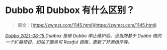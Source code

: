 <!--yml
category: 未分类
date: 0001-01-01 00:00:00
--->

# Dubbo 和 Dubbox 有什么区别？

> 原文：[https://zwmst.com/1145.html](https://zwmst.com/1145.html)

   [ *Dubbo* ](https://zwmst.com/dubbo)*[ <time datetime="2021-08-15T10:35:43+08:00"> 2021-08-15 </time> ](https://zwmst.com/1145.html)  Dubbox 是继 Dubbo 停止维护后，当当网基于 Dubbo 做的一个扩展项目，如加了服务可 Restful 调用，更新了开源组件等。*